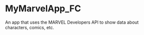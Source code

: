 # MyMarvelApp_FC
 An app that uses the MARVEL Developers API to show data about characters, comics, etc.
